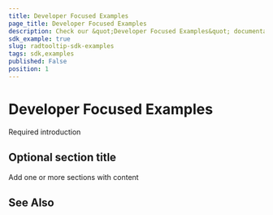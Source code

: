 ```yaml
---
title: Developer Focused Examples
page_title: Developer Focused Examples
description: Check our &quot;Developer Focused Examples&quot; documentation article for the RadToolTip {{ site.framework_name }} control.
sdk_example: true
slug: radtooltip-sdk-examples
tags: sdk,examples
published: False
position: 1
---
```


# Developer Focused Examples



Required introduction

## Optional section title

Add one or more sections with content

## See Also
